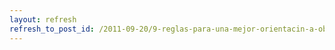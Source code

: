 ```yaml
---
layout: refresh
refresh_to_post_id: /2011-09-20/9-reglas-para-una-mejor-orientacin-a-objetos.html
---
```

